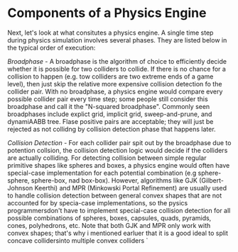# Components of a Physics Engine

Next, let's look at what consitutes a physics engine. A single time step during physics simulation involves several phases. They are listed below in the typical order of execution: 

*Broadphase* - A broadphase is the algorithm of choice to efficiently decide whether it is possible for two colliders to collide. If there is no chance for a collision to happen (e.g. tow colliders are two extreme ends of a game level), then just skip the relative more expensive collision detection fo the collider pair. With no broadphase, a physics engine would compare every possible collider pair every time step; some people still consider this broadphase and call it the "N-squared broadphase". Commonly seen broadphases include explict grid, implicit grid, sweep-and-prune, and dynamiAABB tree. Flase positive pairs are acceptable; they will just be rejected as not collidng by collision detection phase that happens later. 

*Collision Detection* - For each collider pair spit out by the broadphase due to potention collsion, the collision detection logic would decide if the colliders are actually colliding. For detecting collision between simple regular primitive shapes like spheres and boxes, a physics engine would often have special-case implementation for each potential combination (e.g sphere-sphere, sphere-box, nad box-box). However, algorithms like GJK (Gilbert-Johnson Keerthi) and MPR (Minkowski Portal Refinement) are usually used to handle collision detection between general convex shapes that are not accounted for by specia-case implementations, so the pysics programmersdon't have to implement special-case collision detection for all possible combinations of spheres, boxes, capsules, quads, pyramids, cones, polyhedrons, etc. Note that both GJK and MPR only work with convex shapes; that's why i mentioned earluer that it is a good ideal to split concave collidersinto multiple convex colliders `
